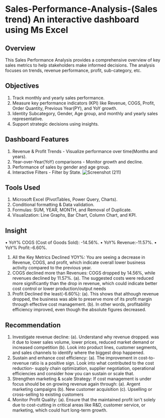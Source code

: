 # Sales-Performance-Analysis-(Sales trend) An interactive dashboard using Ms Excel 
## Overview
This Sales Performance Analysis provides a comprehensive overview of key sales metrics to help stakeholders make informed decisions. 
The analysis focuses on trends, revenue performance, profit, sub-category, etc.
## Objectives
1. Track monthly and yearly sales performance.
2. Measure key performance indicators (KPI) like Revenue, COGS, Profit, Order Quantity, Previous Year(PY), and YoY growth.
3. Identity Subcategory, Gender, Age group, and monthly and yearly sales representative.
4. Support strategic decisions using insights.
## Dashboard Features
1. Revenue & Profit Trends - Visualize performance over time(Months and years).
2. Year-over-Year(YoY) comparisons - Monitor growth and decline.
3. Performance of sales by gender and age group.
4. Interactive Filters - Filter by State.
   ![Screenshot (211)](https://github.com/user-attachments/assets/bc414481-e699-4967-be21-18cb47374981)
## Tools Used
1. Microsoft Excel (PivotTables, Power Query, Charts).
2. Conditional formatting & Data validation.
3. Formulas: SUM, YEAR, MONTH, and Removal of Duplicate.
4. Visualization: Line Graphs, Bar Chart, Column Chart, and KPI.
## Insight
•	YoY% COGS (Cost of Goods Sold): -14.56%.
•	YoY% Revenue:-11.57%.
•	YoY% Profit:-6.60%.
1.	All the Key Metrics Declined YOY%: You are seeing a decrease in Revenue, COGS, and profit, which indicate overall lower business activity compared to the previous year.
2.	COGS declined more than Revenues: COGS dropped by 14.56%, while revenues declined by 11.57%.
(a).	The suggested costs were reduced more significantly than the drop in revenue, which could indicate better cost control or lower production/output needs
3. Profit Declined the least(-6.60%):
(a).	This shows that although revenue dropped, the business was able to preserve more of its profit margin through effective cost management.
(b).	In other words, profitability efficiency improved, even though the absolute figures decreased.
## Recommendation
1. Investigate revenue decline:
(a).	Understand why revenue dropped. was it due to lower sales volume, lower prices, reduced market demand or increased competition
(b).	Look into product lines, customer segments, and sales channels to identify where the biggest drop happened.
2. Sustain and enhance cost efficiency:
(a).	The improvement in cost-to-revenue ratio is a positive sign. Look into what contributed to the cost reduction- supply chain optimization, supplier negotiation, operational    
     efficiencies and consider how you can sustain or scale that.
3.	Strengthen marketing & scale Strategy:
   If cost management is under focus should be on growing revenue again through:
(a).	Argent marketing campaigns
(b).	New customer acquisition
(c).	Upselling or cross-selling to existing customers 
4.	Monitor Profit Quality:
(a).	Ensure that the maintained profit isn't solely due to cost-cutting in critical areas like R&D, customer service, or marketing, which could hurt long-term growth.



